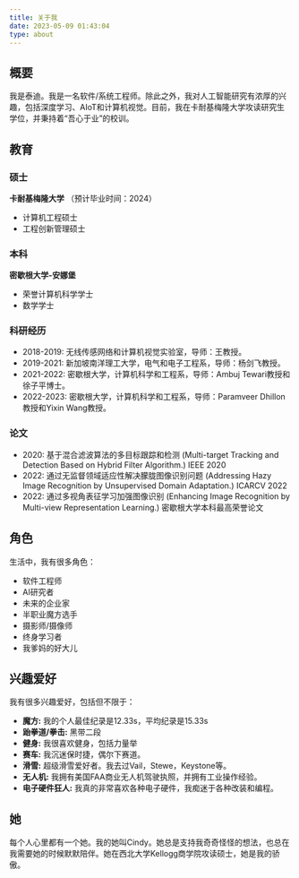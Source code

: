 ```yaml
---
title: 关于我
date: 2023-05-09 01:43:04
type: about
---
```

## 概要
我是泰迪。我是一名软件/系统工程师。除此之外，我对人工智能研究有浓厚的兴趣，包括深度学习、AIoT和计算机视觉。目前，我在卡耐基梅隆大学攻读研究生学位，并秉持着“吾心于业”的校训。

## 教育
### 硕士
**卡耐基梅隆大学** （预计毕业时间：2024）
- 计算机工程硕士
- 工程创新管理硕士

### 本科
**密歇根大学-安娜堡**
- 荣誉计算机科学学士
- 数学学士

### 科研经历
- 2018-2019: 无线传感网络和计算机视觉实验室，导师：王教授。
- 2019-2021: 新加坡南洋理工大学，电气和电子工程系，导师：杨剑飞教授。
- 2021-2022: 密歇根大学，计算机科学和工程系，导师：Ambuj Tewari教授和徐子平博士。
- 2022-2023: 密歇根大学，计算机科学和工程系，导师：Paramveer Dhillon教授和Yixin Wang教授。

### 论文
- 2020: 基于混合滤波算法的多目标跟踪和检测 (Multi-target Tracking and Detection Based on Hybrid Filter Algorithm.) IEEE 2020
- 2022: 通过无监督领域适应性解决朦胧图像识别问题 (Addressing Hazy Image Recognition by Unsupervised Domain Adaptation.) ICARCV 2022
- 2022: 通过多视角表征学习加强图像识别 (Enhancing Image Recognition by Multi-view Representation Learning.) 密歇根大学本科最高荣誉论文

## 角色
生活中，我有很多角色：
- 软件工程师
- AI研究者
- 未来的企业家
- 半职业魔方选手
- 摄影师/摄像师
- 终身学习者
- 我爹妈的好大儿

## 兴趣爱好
我有很多兴趣爱好，包括但不限于：
- **魔方:** 我的个人最佳纪录是12.33s，平均纪录是15.33s
- **跆拳道/拳击:** 黑带二段
- **健身:** 我很喜欢健身，包括力量举
- **赛车:** 我沉迷保时捷，偶尔下赛道。
- **滑雪:** 超级滑雪爱好者。我去过Vail，Stewe，Keystone等。
- **无人机:** 我拥有美国FAA商业无人机驾驶执照，并拥有工业操作经验。
- **电子硬件狂人:** 我真的非常喜欢各种电子硬件，我痴迷于各种改装和编程。

## 她
每个人心里都有一个她。我的她叫Cindy。她总是支持我奇奇怪怪的想法，也总在我需要她的时候默默陪伴。她在西北大学Kellogg商学院攻读硕士，她是我的骄傲。